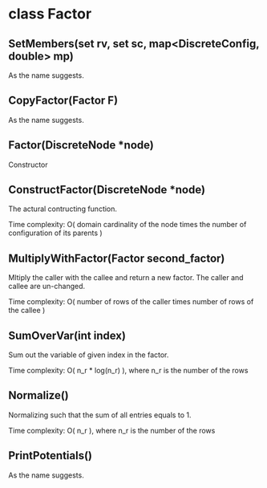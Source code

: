 # class Factor

## SetMembers(set<int> rv, set<DiscreteConfig> sc, map<DiscreteConfig, double> mp)
As the name suggests.

## CopyFactor(Factor F)
As the name suggests.

## Factor(DiscreteNode \*node)
Constructor

## ConstructFactor(DiscreteNode \*node)
The actural contructing function.

Time complexity: O( domain cardinality of the node times the number of configuration of its parents )

## MultiplyWithFactor(Factor second_factor)
Mltiply the caller with the callee and return a new factor. The caller and callee are un-changed.

Time complexity: O( number of rows of the caller times number of rows of the callee )

## SumOverVar(int index)
Sum out the variable of given index in the factor.

Time complexity: O( n_r * log(n_r) ), where n_r is the number of the rows

## Normalize()
Normalizing such that the sum of all entries equals to 1.

Time complexity: O( n_r ), where n_r is the number of the rows

## PrintPotentials()
As the name suggests.